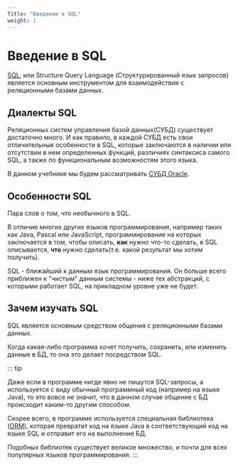 ```yaml
---
Title: "Введение в SQL"
weight: 1
---
```


# Введение в SQL

[SQL](https://ru.wikipedia.org/wiki/SQL), или Structure Query Language
(Структурированный язык запросов) является основным инструментом для
взаимодействия с реляционными базами данных.

## Диалекты SQL

Реляционных систем управления базой данных(СУБД) существует достаточно
много. И как правило, в каждой СУБД есть свои отличительные особенности
в SQL, которые заключаются в наличии или отсутствии в нем определенных
функций, различиях синтаксиса самого SQL, а также по функциональным
возможностям этого языка.

В данном учебнике мы будем рассматривать [СУБД
Oracle](https://ru.wikipedia.org/wiki/Oracle_Database).

## Особенности SQL

Пара слов о том, что необычного в SQL.

В отличие многих других языков программирования, например таких как
Java, Pascal или JavaScript, программирование на которых заключается в
том, чтобы описать, **как** нужно что-то сделать, в SQL описывается,
**что** нужно сделать(т.е. какой результат мы хотим получить). 

SQL - ближайший к данным язык программирования. Он больше всего приближен к
"чистым" данным системы - ниже тех абстракций, с которыми работает SQL, на прикладном уровне уже не будет.

## Зачем изучать SQL

SQL является основным средством общения с
реляционными базами данных.

Когда какая-либо программа хочет получить, сохранить, или изменить
данные в БД, то она это делает посредством SQL.

::: tip

Даже если в программе нигде явно не пишутся SQL-запросы, а используется
с виду обычный программный код (например на языке Java), то это вовсе не
значит, что в данном случае общение с БД происходит каким-то другим
способом. 

Cкорее всего, в программе используется специальная библиотека ([ORM](https://ru.wikipedia.org/wiki/ORM)),
которая превратит код на языке Java в соответствующий код на языке SQL и
отправит его на выполнение БД. 

Подобных библиотек существует великое
множество, и почти для всех популярных языков программирования.
:::
